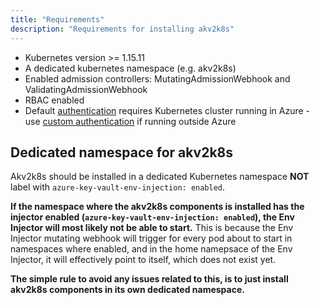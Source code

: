 ```yaml
---
title: "Requirements"
description: "Requirements for installing akv2k8s"
---
```


* Kubernetes version >= 1.15.11
* A dedicated kubernetes namespace (e.g. akv2k8s)
* Enabled admission controllers: MutatingAdmissionWebhook and ValidatingAdmissionWebhook
* RBAC enabled
* Default [authentication](../security/authentication) requires Kubernetes cluster running in Azure - use [custom authentication](../security/authentication) if running outside Azure

## Dedicated namespace for akv2k8s

Akv2k8s should be installed in a dedicated Kubernetes namespace **NOT** label with `azure-key-vault-env-injection: enabled`.

**If the namespace where the akv2k8s components is installed has the injector enabled (`azure-key-vault-env-injection: enabled`), the Env Injector will most likely not be able to start.** This is because the Env Injector mutating webhook will trigger for every pod about to start in namespaces where enabled, and in the home namepsace of the Env Injector, it will effectively point to itself, which does not exist yet.

**The simple rule to avoid any issues related to this, is to just install akv2k8s components in its own dedicated namespace.**
